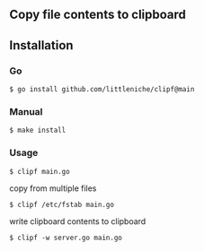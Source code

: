 ## Copy file contents to clipboard

## Installation

### Go
```
$ go install github.com/littleniche/clipf@main
```
### Manual
```
$ make install
```

### Usage

```
$ clipf main.go
```
copy from multiple files
```
$ clipf /etc/fstab main.go
```
write clipboard contents to clipboard
```
$ clipf -w server.go main.go
```
